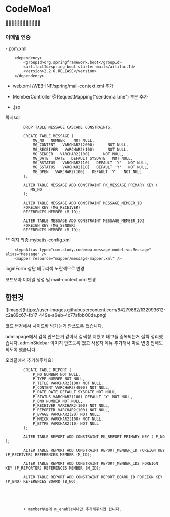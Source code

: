 # CodeMoa1
👨‍💻👨‍💻👨‍💻👨‍💻👨‍💻👨‍💻

<h3>이메일 인증</h3>
 - pom.xml
  <!-- https://mvnrepository.com/artifact/org.springframework.boot/spring-boot-starter-mail -->
  
		<dependency>
		    <groupId>org.springframework.boot</groupId>
		    <artifactId>spring-boot-starter-mail</artifactId>
		    <version>2.2.6.RELEASE</version>
		</dependency>
    
 - web.xml
  /WEB-INF/spring/mail-context.xml 추가
 
 - MemberController 
   @RequestMapping("sendemail.me") 부분 추가
   
 - .jsp 



쪽지sql

			DROP TABLE MESSAGE CASCADE CONSTRAINTS;

			CREATE TABLE MESSAGE (
			    MG_NO   NUMBER    NOT NULL,
			    MG_CONTENT   VARCHAR2(2000)      NOT NULL,
			    MG_RECEIVER   VARCHAR2(100)      NOT NULL,
			    MG_SENDER   VARCHAR2(100)      NOT NULL,
			    MG_DATE   DATE   DEFAULT SYSDATE   NOT NULL,
			    MG_RSTATUS   VARCHAR2(10)   DEFAULT 'Y'   NOT NULL,
			    MG_SSTATUS   VARCHAR2(10)   DEFAULT 'Y'   NOT NULL,
			    MG_OPEN   VARCHAR2(100)   DEFAULT 'Y'   NOT NULL
			);

			ALTER TABLE MESSAGE ADD CONSTRAINT PK_MESSAGE PRIMARY KEY (
			   MG_NO
			);

			ALTER TABLE MESSAGE ADD CONSTRAINT MESSAGE_MEMBER_ID
			FOREIGN KEY (MG_RECEIVER)
			REFERENCES MEMBER (M_ID);

			ALTER TABLE MESSAGE ADD CONSTRAINT MESSAGE_MEMBER_ID2
			FOREIGN KEY (MG_SENDER)
			REFERENCES MEMBER (M_ID);
   
   
   ** 쪽지 최종
   mybatis-config.xml 
   
   		<typeAlias type="com.study.codemoa.message.model.vo.Message" alias="Message" />
		<mapper resource="mapper/message-mapper.xml" />
		
		
loginForm
상단 테두리색 노란색으로 변경

코드모아 이메일 생성 및 mail-context.xml 변경



<h2>합친것</h2>
![image](https://user-images.githubusercontent.com/84279882/132993612-c2a89c67-fb17-449e-a6eb-4c77afbb00da.png)

코드 변경해서 사이드바 넘기는거 안쓰도록 했습니다. 

adminpage에서 검색 안쓰는거 같아서 검색창 지웠고 태그들 중복되는거 살짝 정리했습니다.
adminSidebar 이미지 안뜨도록 했고 사용자 메뉴 추가해서 따로 변경 안해도 되도록 했습니다. 

오라클에서 추가해주세요!

			CREATE TABLE REPORT ( 
			    P_NO NUMBER NOT NULL, 
			    P_TYPE NUMBER NOT NULL, 
			    P_TITLE VARCHAR2(100) NOT NULL, 
			    P_CONTENT VARCHAR2(4000) NOT NULL, 
			    P_DATE DATE DEFAULT SYSDATE NOT NULL, 
			    P_STATUS VARCHAR2(100) DEFAULT 'Y' NOT NULL, 
			    P_BNO NUMBER NOT NULL, 
			    P_RECEIVER VARCHAR2(100) NOT NULL, 
			    P_REPORTER VARCHAR2(100) NOT NULL, 
			    P_BPAGE VARCHAR2(20) NOT NULL, 
			    P_MNICK VARCHAR2(100) NOT NULL, 
			    P_BTYPE VARCHAR2(10) NOT NULL 
			);

			ALTER TABLE REPORT ADD CONSTRAINT PK_REPORT PRIMARY KEY ( P_NO );

			ALTER TABLE REPORT ADD CONSTRAINT REPORT_MEMBER_ID FOREIGN KEY (P_RECEIVER) REFERENCES MEMBER (M_ID);

			ALTER TABLE REPORT ADD CONSTRAINT REPORT_MEMBER_ID2 FOREIGN KEY (P_REPORTER) REFERENCES MEMBER (M_ID);

			ALTER TABLE REPORT ADD CONSTRAINT REPORT_BOARD_ID FOREIGN KEY (P_BNO) REFERENCES BOARD (B_NO);
			
			
			
			
			
			+ member부분에 m_enable하나만 추가해주시면 됩니다.


